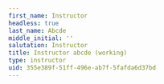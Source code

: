 ```yaml
---
first_name: Instructor
headless: true
last_name: Abcde
middle_initial: ''
salutation: Instructor
title: Instructor abcde (working)
type: instructor
uid: 355e389f-51ff-496e-ab7f-5fafda6d37bd
---
```

